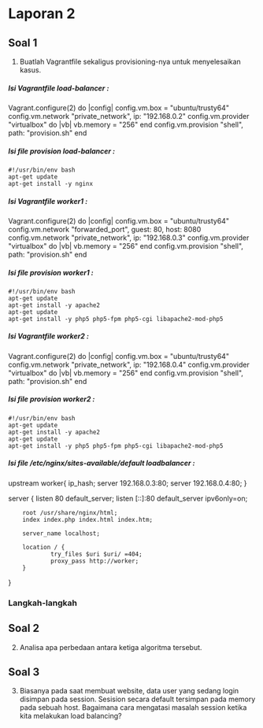 # Laporan 2

## Soal 1

1. Buatlah Vagrantfile sekaligus provisioning-nya untuk menyelesaikan kasus.

##### Isi Vagrantfile load-balancer :
Vagrant.configure(2) do |config|
  config.vm.box = "ubuntu/trusty64"
   config.vm.network "private_network", ip: "192.168.0.2"
   config.vm.provider "virtualbox" do |vb|
     vb.memory = "256"
   end
   config.vm.provision "shell", path: "provision.sh"
end

##### Isi file provision load-balancer :
    #!/usr/bin/env bash
    apt-get update
    apt-get install -y nginx

##### Isi Vagrantfile worker1 :
Vagrant.configure(2) do |config|
  config.vm.box = "ubuntu/trusty64"
   config.vm.network "forwarded_port", guest: 80, host: 8080
   config.vm.network "private_network", ip: "192.168.0.3"
   config.vm.provider "virtualbox" do |vb|
     vb.memory = "256"
   end
   config.vm.provision "shell", path: "provision.sh"
end

##### Isi file provision worker1 :
    #!/usr/bin/env bash
    apt-get update
    apt-get install -y apache2
    apt-get update
    apt-get install -y php5 php5-fpm php5-cgi libapache2-mod-php5

##### Isi Vagrantfile worker2 :
Vagrant.configure(2) do |config|
  config.vm.box = "ubuntu/trusty64"
   config.vm.network "private_network", ip: "192.168.0.4"
   config.vm.provider "virtualbox" do |vb|
     vb.memory = "256"
   end
   config.vm.provision "shell", path: "provision.sh"
end

##### Isi file provision worker2 :
    #!/usr/bin/env bash
    apt-get update
    apt-get install -y apache2
    apt-get update
    apt-get install -y php5 php5-fpm php5-cgi libapache2-mod-php5

##### Isi file /etc/nginx/sites-available/default loadbalancer :
upstream worker{
        ip_hash;
        server 192.168.0.3:80;
        server 192.168.0.4:80;
}

server {
        listen 80 default_server;
        listen [::]:80 default_server ipv6only=on;

        root /usr/share/nginx/html;
        index index.php index.html index.htm;

        server_name localhost;

        location / {
                try_files $uri $uri/ =404;
                proxy_pass http://worker;
        }
}


### Langkah-langkah


## Soal 2

2. Analisa apa perbedaan antara ketiga algoritma tersebut.


## Soal 3

3. Biasanya pada saat membuat website, data user yang sedang login disimpan pada session. Sesision secara default tersimpan pada memory pada sebuah host. Bagaimana cara mengatasi masalah session ketika kita melakukan load balancing?
